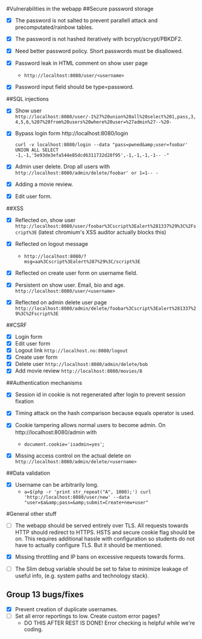 #Vulnerabilities in the webapp
##Secure password storage


- [x] The password is not salted to prevent parallell attack and precomputated/rainbow tables.
- [x] The password is not hashed iteratively with bcrypt/scrypt/PBKDF2.
- [x] Need better password policy. Short passwords must be disallowed.
- [x] Password leak in HTML comment on show user page
	- `http://localhost:8080/user/<username>`
- [x] Password input field should be type=password.


##SQL injections


- [x] Show user 
	`http://localhost:8080/user/-1%27%20union%20all%20select%201,pass,3,4,5,6,%207%20from%20users%20where%20user=%27admin%27--%20-`
- [x] Bypass login form http://localhost:8080/login</p>
	`curl -v localhost:8080/login --data "pass=pwned&amp;user=foobar' UNION ALL SELECT -1,-1,'5e93de3efa544e85dcd6311732d28f95',-1,-1,-1,-1-- -"`
- [x] Admin user delete. Drop all users with
		`http://localhost:8080/admin/delete/foobar' or 1=1-- -`
- [x] Adding a movie review.
- [x] Edit user form.


##XSS

- [x] Reflected on, show user 
	`http://localhost:8080/user/foobar%3Cscript%3Ealert%281337%29%3C%2Fscript%3E`
(latest chromium's XSS auditor actually blocks this)
- [x] Reflected on logout message
	- `http://localhost:8080/?msg=aa%3Cscript%3Ealert%287%29%3C/script%3E`
- [x] Reflected on create user form on username field.
- [x] Persistent on show user. Email, bio and age. `http://localhost:8080/user/<username>`
- [x] Reflected on admin delete user page `http://localhost:8080/admin/delete/foobar%3Cscript%3Ealert%281337%29%3C%2Fscript%3E`


##CSRF

- [x] Login form
- [x] Edit user form
- [x] Logout link `http://localhost.no:8080/logout`
- [x] Create user form
- [x] Delete user `http://localhost:8080/admin/delete/bob`
- [x] Add movie review `http://localhost:8080/movies/8`

##Authentication mechanisms

- [x] Session id in cookie is not regenerated after login to prevent session fixation
- [x] Timing attack on the hash comparison because equals operator is used.
- [x] Cookie tampering allows normal users to become admin. On http://localhost:8080/admin with
	- `document.cookie='isadmin=yes'`;
- [x] Missing access control on the actual delete on `http://localhost:8080/admin/delete/<username>`


##Data validation

- [x] Username can be arbitrarily long.
	- `a=$(php -r 'print str_repeat("A", 1000);')
	curl 'http://localhost:8080/user/new' --data "user=$a&amp;pass=&amp;submit=Create+new+user"`

#General other stuff

- [ ] The webapp should be served entirely over TLS. All requests towards HTTP should redirect to HTTPS. HSTS and secure cookie flag should be on. This requires additional hassle with configuration so students do not have to actually configure TLS. But it should be mentioned.
- [x] Missing throttling and IP bans on excessive requests towards forms.
- [ ] The Slim debug variable should be set to false to minimize leakage of useful info, (e.g. system paths and technology stack).


## Group 13 bugs/fixes
- [x] Prevent creation of duplicate usernames.
- [ ] Set all error reportings to low. Create custom error pages?
	- DO THIS AFTER REST IS DONE! Error checking is helpful while we're coding.
